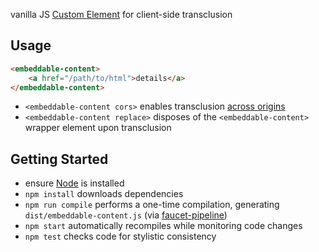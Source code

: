 vanilla JS
[Custom Element](https://www.webcomponents.org/introduction#custom-elements)
for client-side transclusion


Usage
-----

```html
<embeddable-content>
    <a href="/path/to/html">details</a>
</embeddable-content>
```

* `<embeddable-content cors>` enables transclusion
  [across origins](https://en.wikipedia.org/wiki/Cross-origin_resource_sharing)
* `<embeddable-content replace>` disposes of the `<embeddable-content>` wrapper
  element upon transclusion


Getting Started
---------------

* ensure [Node](http://nodejs.org) is installed
* `npm install` downloads dependencies
* `npm run compile` performs a one-time compilation, generating
  `dist/embeddable-content.js` (via [faucet-pipeline](http://faucet-pipeline.org))
* `npm start` automatically recompiles while monitoring code changes
* `npm test` checks code for stylistic consistency

